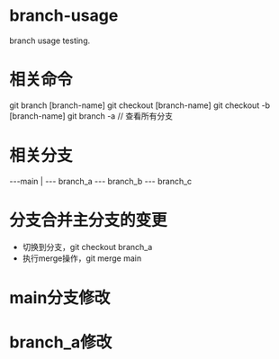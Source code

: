 # branch-usage
branch usage testing.

# 相关命令 
git branch [branch-name]
git checkout [branch-name]
git checkout -b [branch-name]
git branch -a // 查看所有分支

# 相关分支
---main
   |
   --- branch_a
   --- branch_b
   --- branch_c

# 分支合并主分支的变更
- 切换到分支，git checkout branch_a
- 执行merge操作，git merge main

# main分支修改
# branch_a修改
